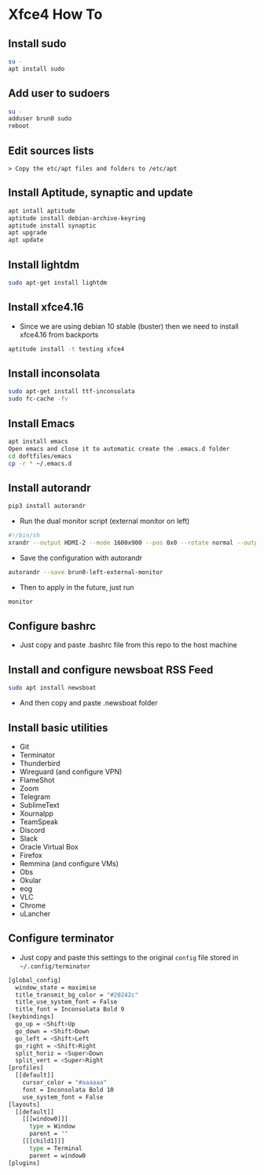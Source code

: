 # Xfce4 How To


## Install sudo

```bash
su -
apt install sudo
```

## Add user to sudoers

```bash
su -
adduser brun0 sudo
reboot
```

## Edit sources lists

```
> Copy the etc/apt files and folders to /etc/apt
```

## Install Aptitude, synaptic and update

```bash
apt intall aptitude
aptitude install debian-archive-keyring
aptitude install synaptic
apt upgrade
apt update
```

## Install lightdm

```bash
sudo apt-get install lightdm
```

## Install xfce4.16 

* Since we are using debian 10 stable (buster) then we need to install xfce4.16 from backports

```bash
aptitude install -t testing xfce4
```

## Install inconsolata

```bash
sudo apt-get install ttf-inconsolata
sudo fc-cache -fv
```

## Install Emacs

```bash
apt install emacs
Open emacs and close it to automatic create the .emacs.d folder
cd doftfiles/emacs
cp -r * ~/.emacs.d
```

## Install autorandr

```bash
pip3 install autorandr
```

* Run the dual monitor script (external monitor on left)

```bash
#!/bin/sh
xrandr --output HDMI-2 --mode 1600x900 --pos 0x0 --rotate normal --output HDMI-1 --off --output DP-1 --off --output eDP-1 --primary --mode 1920x1080 --pos 1600x0 --rotate normal --output DP-2 --off
```

* Save the configuration with autorandr

```bash
autorandr --save brun0-left-external-monitor
```

* Then to apply in the future, just run 

```bash
monitor
```


## Configure bashrc

* Just copy and paste .bashrc file from this repo to the host machine

## Install and configure newsboat RSS Feed

```bash
sudo apt install newsboat
```

* And then copy and paste .newsboat folder


## Install basic utilities

* Git
* Terminator
* Thunderbird
* Wireguard (and configure VPN)
* FlameShot
* Zoom
* Telegram
* SublimeText
* Xournalpp
* TeamSpeak
* Discord
* Slack
* Oracle Virtual Box
* Firefox
* Remmina (and configure VMs)
* Obs
* Okular
* eog
* VLC
* Chrome
* uLancher

## Configure terminator

* Just copy and paste this settings to the original `config` file stored in `~/.config/terminator`

```bash
[global_config]
  window_state = maximise
  title_transmit_bg_color = "#20242c"
  title_use_system_font = False
  title_font = Inconsolata Bold 9
[keybindings]
  go_up = <Shift>Up
  go_down = <Shift>Down
  go_left = <Shift>Left
  go_right = <Shift>Right
  split_horiz = <Super>Down
  split_vert = <Super>Right
[profiles]
  [[default]]
    cursor_color = "#aaaaaa"
    font = Inconsolata Bold 10
    use_system_font = False
[layouts]
  [[default]]
    [[[window0]]]
      type = Window
      parent = ""
    [[[child1]]]
      type = Terminal
      parent = window0
[plugins]
```